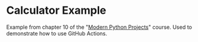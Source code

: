 # Calculator Example

Example from chapter 10 of the "[Modern Python Projects](https://modernpythonprojects.com/)" course. Used to demonstrate how to use GitHub Actions.

